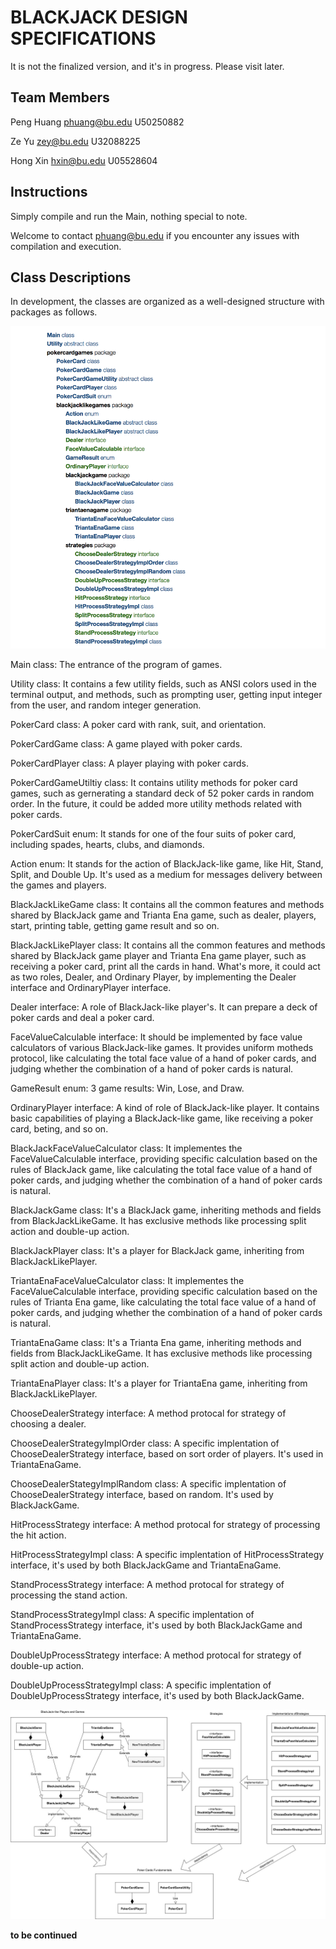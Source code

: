 # BLACKJACK DESIGN SPECIFICATIONS

It is not the finalized version, and it's in progress. Please visit later. 

## Team Members

Peng Huang phuang@bu.edu U50250882

Ze Yu zey@bu.edu U32088225

Hong Xin hxin@bu.edu U05528604



## Instructions

Simply compile and run the Main, nothing special to note. 

Welcome to contact [phuang@bu.edu](mailto:phuang@bu.edu) if you encounter any issues with compilation and execution.



## Class Descriptions

In development, the classes are organized as a well-designed structure with packages as follows. 

![structure](s.png)



Main class: The entrance of the program of games. 

Utility class: It contains a few utility fields, such as ANSI colors used in the terminal output, and methods, such as prompting user, getting input integer from the user, and random integer generation.

PokerCard class: A poker card with rank, suit, and orientation. 

PokerCardGame class: A game played with poker cards. 

PokerCardPlayer class: A player playing with poker cards. 

PokerCardGameUtiltiy class: It contains utility methods for poker card games, such as gernerating a standard deck of 52 poker cards in random order. In the future, it could be added more utility methods related with poker cards. 

PokerCardSuit enum: It stands for one of the four suits of poker card, including spades, hearts, clubs, and diamonds.

Action enum: It stands for the action of BlackJack-like game, like Hit, Stand, Split, and Double Up. It's used as a medium for messages delivery between the games and players. 

BlackJackLikeGame class: It contains all the common features and methods shared by BlackJack game and Trianta Ena game, such as dealer, players, start, printing table, getting game result and so on. 

BlackJackLikePlayer class: It contains all the common features and methods shared by BlackJack game player and Trianta Ena game player, such as receiving a poker card, print all the cards in hand. What's more, it could act as two roles, Dealer, and Ordinary Player, by implementing the Dealer interface and OrdinaryPlayer interface. 

Dealer interface: A role of BlackJack-like player's. It can prepare a deck of poker cards and deal a poker card.

FaceValueCalculable interface: It should be implemented by face value calculators of various BlackJack-like games. It provides uniform motheds protocol, like calculating the total face value of a hand of poker cards, and judging whether the combination of a hand of poker cards is natural. 


GameResult enum: 3 game results: Win, Lose, and Draw. 

OrdinaryPlayer interface: A kind of role of BlackJack-like player. It contains basic capabilities of playing a BlackJack-like game, like receiving a poker card, beting, and so on. 

BlackJackFaceValueCalculator class: It implementes the FaceValueCalculable interface, providing specific calculation based on the rules of BlackJack game, like  calculating the total face value of a hand of poker cards, and judging whether the combination of a hand of poker cards is natural.

BlackJackGame class: It's a BlackJack game, inheriting methods and fields from BlackJackLikeGame. It has exclusive methods like processing split action and double-up action. 

BlackJackPlayer class: It's a player for BlackJack game, inheriting from BlackJackLikePlayer. 

TriantaEnaFaceValueCalculator class: It implementes the FaceValueCalculable interface, providing specific calculation based on the rules of Trianta Ena game, like  calculating the total face value of a hand of poker cards, and judging whether the combination of a hand of poker cards is natural.

TriantaEnaGame class: It's a Trianta Ena game, inheriting methods and fields from BlackJackLikeGame. It has exclusive methods like processing split action and double-up action. 

TriantaEnaPlayer class: It's a player for TriantaEna game, inheriting from BlackJackLikePlayer. 

ChooseDealerStrategy interface: A method protocal for strategy of choosing a dealer. 

ChooseDealerStrategyImplOrder class: A specific implentation of ChooseDealerStrategy interface, based on sort order of players. It's used in TriantaEnaGame. 

ChooseDealerStategyImplRandom class: A specific implentation of ChooseDealerStrategy interface, based on random. It's used by BlackJackGame. 

HitProcessStrategy interface: A method protocal for strategy of processing the hit action. 

HitProcessStrategyImpl class: A specific implentation of HitProcessStrategy interface, it's used by both BlackJackGame and TriantaEnaGame. 

StandProcessStrategy interface: A method protocal for strategy of processing the stand action. 

StandProcessStrategyImpl class: A specific implentation of StandProcessStrategy interface, it's used by both BlackJackGame and TriantaEnaGame. 

DoubleUpProcessStrategy interface: A method protocal for strategy of double-up action. 

DoubleUpProcessStrategyImpl class: A specific implentation of DoubleUpProcessStrategy interface, it's used by both BlackJackGame.




![](diagram.jpg)


**to be continued**




































